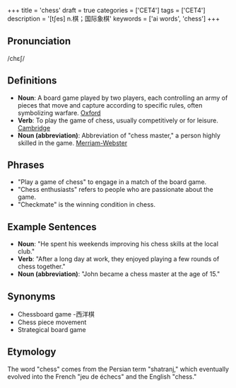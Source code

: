 +++
title = 'chess'
draft = true
categories = ['CET4']
tags = ['CET4']
description = '[t∫es] n.棋；国际象棋'
keywords = ['ai words', 'chess']
+++

## Pronunciation
/chɛʃ/

## Definitions
- **Noun**: A board game played by two players, each controlling an army of pieces that move and capture according to specific rules, often symbolizing warfare. [Oxford](https://en.oxforddictionaries.com/definition/chess)
- **Verb**: To play the game of chess, usually competitively or for leisure. [Cambridge](https://dictionary.cambridge.org/dictionary/english/chess)
- **Noun (abbreviation)**: Abbreviation of "chess master," a person highly skilled in the game. [Merriam-Webster](https://www.merriam-webster.com/dictionary/chessmaster)

## Phrases
- "Play a game of chess" to engage in a match of the board game.
- "Chess enthusiasts" refers to people who are passionate about the game.
- "Checkmate" is the winning condition in chess.

## Example Sentences
- **Noun**: "He spent his weekends improving his chess skills at the local club."
- **Verb**: "After a long day at work, they enjoyed playing a few rounds of chess together."
- **Noun (abbreviation)**: "John became a chess master at the age of 15."

## Synonyms
- Chessboard game
-西洋棋
- Chess piece movement
- Strategical board game

## Etymology
The word "chess" comes from the Persian term "shatranj," which eventually evolved into the French "jeu de échecs" and the English "chess."
